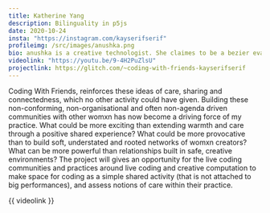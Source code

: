 ```yaml
---
title: Katherine Yang
description: Bilinguality in p5js 
date: 2020-10-24
insta: "https://instagram.com/kayserifserif"
profileimg: /src/images/anushka.png
bio: anushka is a creative technologist. She claimes to be a bezier evangelist and has made some amazing experiments with shaders, text and code.
videolink: "https://youtu.be/9-4H2PuZlsU"
projectlink: https://glitch.com/~coding-with-friends-kayserifserif
---
```

Coding With Friends, reinforces these ideas of care, sharing and connectedness, which no other activity could have given. Building these non-conforming, non-organisational and often non-agenda driven communities with other womxn has now become a driving force of my practice. What could be more exciting than extending warmth and care through a positive shared experience? What could be more provocative than to build soft, understated and rooted networks of womxn creators? What can be more powerful than relationships built in safe, creative environments? 
The project will gives an opportunity for the live coding communities and practices around live coding and creative computation to make space for coding as a simple shared activity (that is not attached to big performances), and assess notions of care within their practice. 

{{ videolink }}
